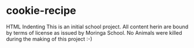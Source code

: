 # cookie-recipe
HTML Indenting
This is an initial school project. All content herin are bound by terms of license as issued by Moringa School.
No Animals were killed during the making of this project :-)
